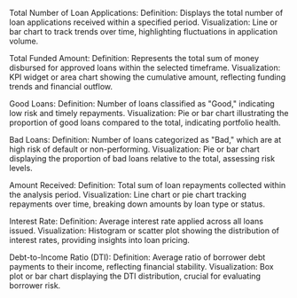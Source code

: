 Total Number of Loan Applications:
Definition: Displays the total number of loan applications received within a specified period.
Visualization: Line or bar chart to track trends over time, highlighting fluctuations in application volume.

Total Funded Amount:
Definition: Represents the total sum of money disbursed for approved loans within the selected timeframe.
Visualization: KPI widget or area chart showing the cumulative amount, reflecting funding trends and financial outflow.

Good Loans:
Definition: Number of loans classified as "Good," indicating low risk and timely repayments.
Visualization: Pie or bar chart illustrating the proportion of good loans compared to the total, indicating portfolio health.

Bad Loans:
Definition: Number of loans categorized as "Bad," which are at high risk of default or non-performing.
Visualization: Pie or bar chart displaying the proportion of bad loans relative to the total, assessing risk levels.

Amount Received:
Definition: Total sum of loan repayments collected within the analysis period.
Visualization: Line chart or pie chart tracking repayments over time, breaking down amounts by loan type or status.

Interest Rate:
Definition: Average interest rate applied across all loans issued.
Visualization: Histogram or scatter plot showing the distribution of interest rates, providing insights into loan pricing.

Debt-to-Income Ratio (DTI):
Definition: Average ratio of borrower debt payments to their income, reflecting financial stability.
Visualization: Box plot or bar chart displaying the DTI distribution, crucial for evaluating borrower risk.
